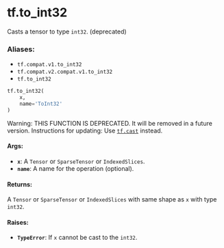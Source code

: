 <div itemscope itemtype="http://developers.google.com/ReferenceObject">
<meta itemprop="name" content="tf.to_int32" />
<meta itemprop="path" content="Stable" />
</div>

# tf.to_int32

Casts a tensor to type `int32`. (deprecated)

### Aliases:

* `tf.compat.v1.to_int32`
* `tf.compat.v2.compat.v1.to_int32`
* `tf.to_int32`

``` python
tf.to_int32(
    x,
    name='ToInt32'
)
```

<!-- Placeholder for "Used in" -->

Warning: THIS FUNCTION IS DEPRECATED. It will be removed in a future version.
Instructions for updating:
Use <a href="../tf/cast.md"><code>tf.cast</code></a> instead.

#### Args:


* <b>`x`</b>: A `Tensor` or `SparseTensor` or `IndexedSlices`.
* <b>`name`</b>: A name for the operation (optional).


#### Returns:

A `Tensor` or `SparseTensor` or `IndexedSlices` with same shape as `x` with
type `int32`.



#### Raises:


* <b>`TypeError`</b>: If `x` cannot be cast to the `int32`.
